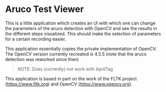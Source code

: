 # Aruco Test Viewer

This is a little application which creates an UI with which one can change the
parameters of the aruco detection with OpenCV and see the results in the
different steps visualized. This should make the selection of parameters for a
certain recording easier.

This application essentially copies the private implementation of OpenCV. The
OpenCV version currently recreated is 4.5.5 (note that the aruco detection was
reworked since then)

> NOTE: Does (currently) not work with AprilTag

This application is based in part on the work of the FLTK project
(https://www.fltk.org) and OpenCV (https://www.opencv.org).

